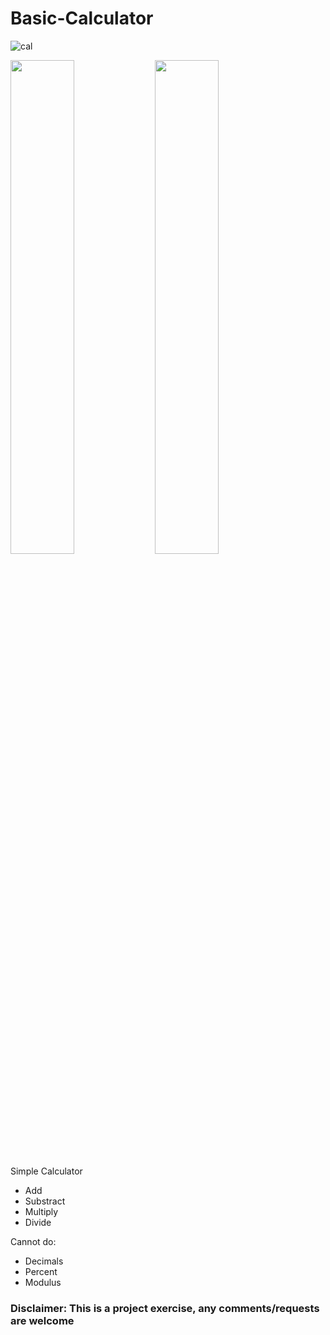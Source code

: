 # Basic-Calculator

![cal](https://user-images.githubusercontent.com/99987269/161057039-1abdb442-8aed-4fc4-9602-aa5fbffbeb55.png)

<img src="https://user-images.githubusercontent.com/99987269/161057039-1abdb442-8aed-4fc4-9602-aa5fbffbeb55.png" width="45%"></img> <img src="https://user-images.githubusercontent.com/99987269/161058098-d85c4362-98c9-4d44-ae0f-b6e8b9b3b5eb.png" width="45%"></img>

Simple Calculator

- Add
- Substract
- Multiply
- Divide

Cannot do:

- Decimals
- Percent
- Modulus

### Disclaimer: This is a project exercise, any comments/requests are welcome
